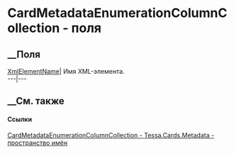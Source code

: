 # CardMetadataEnumerationColumnCollection - поля
##  __Поля
[XmlElementName](F_Tessa_Cards_Metadata_CardMetadataEnumerationColumnCollection_XmlElementName.htm)|
Имя XML-элемента.  
---|---  
## __См. также
#### Ссылки
[CardMetadataEnumerationColumnCollection -
](T_Tessa_Cards_Metadata_CardMetadataEnumerationColumnCollection.htm)
[Tessa.Cards.Metadata - пространство имён](N_Tessa_Cards_Metadata.htm)

